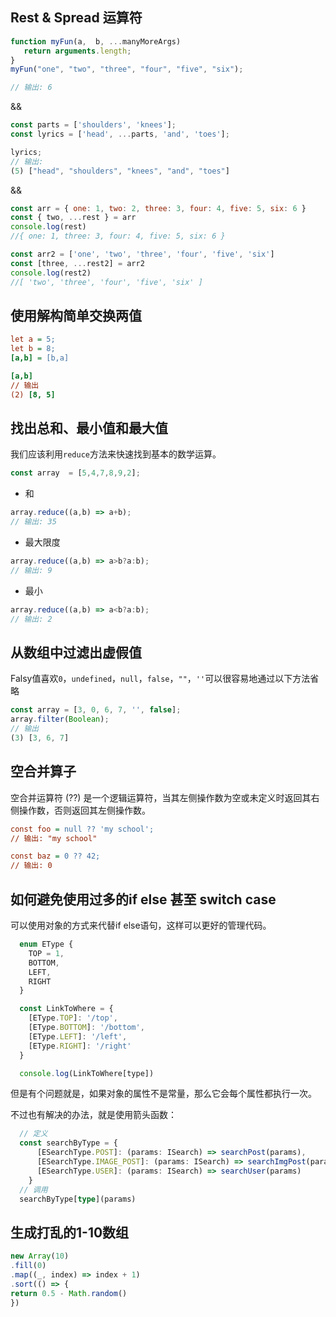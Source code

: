 ## Rest & Spread 运算符

```javascript
function myFun(a,  b, ...manyMoreArgs) 
   return arguments.length;
}
myFun("one", "two", "three", "four", "five", "six");

// 输出: 6
```

&&

```javascript
const parts = ['shoulders', 'knees']; 
const lyrics = ['head', ...parts, 'and', 'toes']; 

lyrics;
// 输出: 
(5) ["head", "shoulders", "knees", "and", "toes"]
```

&&

```javascript
const arr = { one: 1, two: 2, three: 3, four: 4, five: 5, six: 6 }
const { two, ...rest } = arr
console.log(rest)
//{ one: 1, three: 3, four: 4, five: 5, six: 6 }

const arr2 = ['one', 'two', 'three', 'four', 'five', 'six']
const [three, ...rest2] = arr2
console.log(rest2)
//[ 'two', 'three', 'four', 'five', 'six' ]
```

## 使用解构简单交换两值

```ini
let a = 5;
let b = 8;
[a,b] = [b,a]

[a,b]
// 输出
(2) [8, 5]
```

## 找出总和、最小值和最大值

我们应该利用`reduce`方法来快速找到基本的数学运算。

```js
const array  = [5,4,7,8,9,2];
```

- 和

```js
array.reduce((a,b) => a+b);
// 输出: 35
```

- 最大限度

```js
array.reduce((a,b) => a>b?a:b);
// 输出: 9
```

- 最小

```js
array.reduce((a,b) => a<b?a:b);
// 输出: 2
```

## 从数组中过滤出虚假值

Falsy值喜欢`0`，`undefined`，`null`，`false`，`""`，`''`可以很容易地通过以下方法省略

```js
const array = [3, 0, 6, 7, '', false];
array.filter(Boolean);
// 输出
(3) [3, 6, 7]
```

## 空合并算子

空合并运算符 (??) 是一个逻辑运算符，当其左侧操作数为空或未定义时返回其右侧操作数，否则返回其左侧操作数。

```ini
const foo = null ?? 'my school';
// 输出: "my school"

const baz = 0 ?? 42;
// 输出: 0
```

## 如何避免使用过多的if else 甚至 switch case

可以使用对象的方式来代替if else语句，这样可以更好的管理代码。

```js
  enum EType {
    TOP = 1,
    BOTTOM,
    LEFT,
    RIGHT
  }

  const LinkToWhere = {
    [EType.TOP]: '/top',
    [EType.BOTTOM]: '/bottom',
    [EType.LEFT]: '/left',
    [EType.RIGHT]: '/right'
  }

  console.log(LinkToWhere[type])
```

但是有个问题就是，如果对象的属性不是常量，那么它会每个属性都执行一次。

不过也有解决的办法，就是使用箭头函数：

```ts
  // 定义
  const searchByType = {
      [ESearchType.POST]: (params: ISearch) => searchPost(params),
      [ESearchType.IMAGE_POST]: (params: ISearch) => searchImgPost(params),
      [ESearchType.USER]: (params: ISearch) => searchUser(params)
    }
  // 调用
  searchByType[type](params)
```

## 生成打乱的1-10数组

```javascript
new Array(10)
.fill(0)
.map((_, index) => index + 1)
.sort(() => {
return 0.5 - Math.random()
})
```
